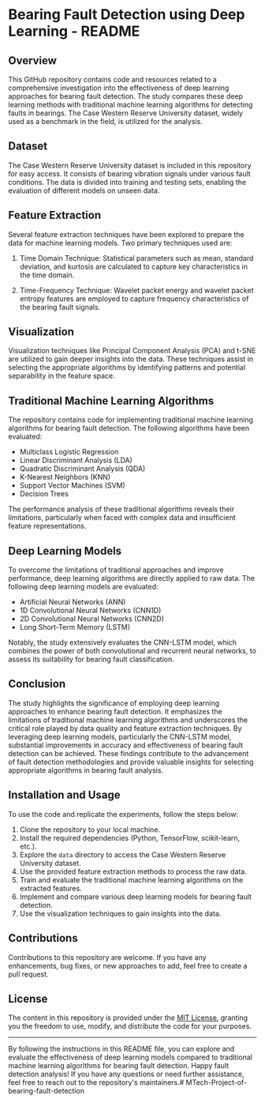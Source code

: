 # Bearing Fault Detection using Deep Learning - README

## Overview

This GitHub repository contains code and resources related to a comprehensive investigation into the effectiveness of deep learning approaches for bearing fault detection. The study compares these deep learning methods with traditional machine learning algorithms for detecting faults in bearings. The Case Western Reserve University dataset, widely used as a benchmark in the field, is utilized for the analysis.

## Dataset

The Case Western Reserve University dataset is included in this repository for easy access. It consists of bearing vibration signals under various fault conditions. The data is divided into training and testing sets, enabling the evaluation of different models on unseen data.

## Feature Extraction

Several feature extraction techniques have been explored to prepare the data for machine learning models. Two primary techniques used are:

1. Time Domain Technique: Statistical parameters such as mean, standard deviation, and kurtosis are calculated to capture key characteristics in the time domain.

2. Time-Frequency Technique: Wavelet packet energy and wavelet packet entropy features are employed to capture frequency characteristics of the bearing fault signals.

## Visualization

Visualization techniques like Principal Component Analysis (PCA) and t-SNE are utilized to gain deeper insights into the data. These techniques assist in selecting the appropriate algorithms by identifying patterns and potential separability in the feature space.

## Traditional Machine Learning Algorithms

The repository contains code for implementing traditional machine learning algorithms for bearing fault detection. The following algorithms have been evaluated:

- Multiclass Logistic Regression
- Linear Discriminant Analysis (LDA)
- Quadratic Discriminant Analysis (QDA)
- K-Nearest Neighbors (KNN)
- Support Vector Machines (SVM)
- Decision Trees

The performance analysis of these traditional algorithms reveals their limitations, particularly when faced with complex data and insufficient feature representations.

## Deep Learning Models

To overcome the limitations of traditional approaches and improve performance, deep learning algorithms are directly applied to raw data. The following deep learning models are evaluated:

- Artificial Neural Networks (ANN)
- 1D Convolutional Neural Networks (CNN1D)
- 2D Convolutional Neural Networks (CNN2D)
- Long Short-Term Memory (LSTM)

Notably, the study extensively evaluates the CNN-LSTM model, which combines the power of both convolutional and recurrent neural networks, to assess its suitability for bearing fault classification.

## Conclusion

The study highlights the significance of employing deep learning approaches to enhance bearing fault detection. It emphasizes the limitations of traditional machine learning algorithms and underscores the critical role played by data quality and feature extraction techniques. By leveraging deep learning models, particularly the CNN-LSTM model, substantial improvements in accuracy and effectiveness of bearing fault detection can be achieved. These findings contribute to the advancement of fault detection methodologies and provide valuable insights for selecting appropriate algorithms in bearing fault analysis.

## Installation and Usage

To use the code and replicate the experiments, follow the steps below:

1. Clone the repository to your local machine.
2. Install the required dependencies (Python, TensorFlow, scikit-learn, etc.).
3. Explore the `data` directory to access the Case Western Reserve University dataset.
4. Use the provided feature extraction methods to process the raw data.
5. Train and evaluate the traditional machine learning algorithms on the extracted features.
6. Implement and compare various deep learning models for bearing fault detection.
7. Use the visualization techniques to gain insights into the data.

## Contributions

Contributions to this repository are welcome. If you have any enhancements, bug fixes, or new approaches to add, feel free to create a pull request.

## License

The content in this repository is provided under the [MIT License](https://opensource.org/licenses/MIT), granting you the freedom to use, modify, and distribute the code for your purposes.

---
By following the instructions in this README file, you can explore and evaluate the effectiveness of deep learning models compared to traditional machine learning algorithms for bearing fault detection. Happy fault detection analysis! If you have any questions or need further assistance, feel free to reach out to the repository's maintainers.# MTech-Project-of-bearing-fault-detection
